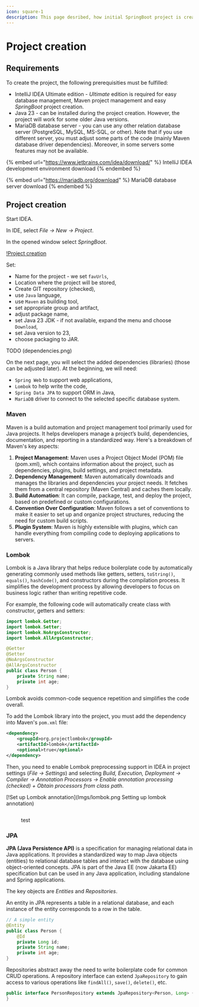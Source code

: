 ```yaml
---
icon: square-1
description: This page desribed, how initial SpringBoot project is created and configured.
---
```


# Project creation

## **Requirements**

To create the project, the following prerequisities must be fulfilled:

* IntelliJ IDEA Ultimate edition - _Ultimate_ edition is required for easy database management, Maven project management and easy _SpringBoot_ project creation.
* Java 23 - can be installed during the project creation. However, the project will work for some older Java versions.
* MariaDB database server - you can use any other relation database server (PostgreSQL, MySQL, MS-SQL, or other). Note that if you use different server, you must adjust some parts of the code (mainly Maven database driver dependencies). Moreover, in some servers some features may not be available.

{% embed url="https://www.jetbrains.com/idea/download/" %}
IntelliJ IDEA development environment download
{% endembed %}

{% embed url="https://mariadb.org/download" %}
MariaDB database server download
{% endembed %}

## Project creation

Start IDEA.

In IDE, select _File -> New -> Project_.

In the opened window select _SpringBoot_.

[!Project creation](imgs/project.png)

Set:

* Name for the project - we set `favUrls`,
* Location where the project will be stored,
* Create GIT repository (checked),
* use `Java` language,
* use `Maven` as building tool,
* set appropriate group and artifact,
* adjust package name,
* set Java 23 JDK - if not available, expand the menu and choose `Download`,
* set Java version to 23,
* choose packaging to JAR.

TODO (dependencies.png)

On the next page, you will select the added dependencies (libraries) (those can be adjusted later). At the beginning, we will need:

* `Spring Web` to support web applications,
* `Lombok` to help write the code,
* `Spring Data JPA` to support ORM in Java,
* `MariaDB` driver to connect to the selected specific database system.

### Maven

Maven is a build automation and project management tool primarily used for Java projects. It helps developers manage a project’s build, dependencies, documentation, and reporting in a standardized way. Here's a breakdown of Maven's key aspects:

1. **Project Management**: Maven uses a Project Object Model (POM) file (pom.xml), which contains information about the project, such as dependencies, plugins, build settings, and project metadata.
2. **Dependency Management**: Maven automatically downloads and manages the libraries and dependencies your project needs. It fetches them from a central repository (Maven Central) and caches them locally.
3. **Build Automation**: It can compile, package, test, and deploy the project, based on predefined or custom configurations.
4. **Convention Over Configuration**: Maven follows a set of conventions to make it easier to set up and organize project structures, reducing the need for custom build scripts.
5. **Plugin System**: Maven is highly extensible with plugins, which can handle everything from compiling code to deploying applications to servers.

### Lombok

Lombok is a Java library that helps reduce boilerplate code by automatically generating commonly used methods like getters, setters, `toString()`, `equals()`, `hashCode()`, and constructors during the compilation process. It simplifies the development process by allowing developers to focus on business logic rather than writing repetitive code.

For example, the following code will automatically create class with constructor, getters and setters:

```java
import lombok.Getter;
import lombok.Setter;
import lombok.NoArgsConstructor;
import lombok.AllArgsConstructor;

@Getter
@Setter
@NoArgsConstructor
@AllArgsConstructor
public class Person {
    private String name;
    private int age;
}

```

Lombok avoids common-code sequence repetition and simplifies the code overall.

To add the Lombok library into the project, you must add the dependency into Maven's `pom.xml` file:

```xml
<dependency>
    <groupId>org.projectlombok</groupId>
    <artifactId>lombok</artifactId>
    <optional>true</optional>
</dependency>
```

Then, you need to enable Lombok preprocessing support in IDEA in project settings (_File -> Settings_) and selecting _Build, Execution, Deployment -> Compiler -> Annotation Processors -> Enable annotation processing (checked) + Obtain processors from class path_.

\[!Set up Lombok annotation]\(Imgs/lombok.png Setting up lombok annotation)

<figure><img src="https://avatars.githubusercontent.com/u/45949248?v=4" alt=""><figcaption><p>test</p></figcaption></figure>

### JPA

**JPA (Java Persistence API)** is a specification for managing relational data in Java applications. It provides a standardized way to map Java objects (entities) to relational database tables and interact with the database using object-oriented concepts. JPA is part of the Java EE (now Jakarta EE) specification but can be used in any Java application, including standalone and Spring applications.

The key objects are _Entities_ and _Repositories_.

An entity in JPA represents a table in a relational database, and each instance of the entity corresponds to a row in the table.

```java
// A simple entity
@Entity
public class Person {
    @Id
    private Long id;
    private String name;
    private int age;
}
```

Repositories abstract away the need to write boilerplate code for common CRUD operations. A repository interface can extend `JpaRepository` to gain access to various operations like `findAll()`, `save()`, `delete()`, etc.

```java
public interface PersonRepository extends JpaRepository<Person, Long> {
}
```
